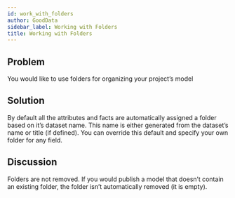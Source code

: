 ```yaml
---
id: work_with_folders
author: GoodData
sidebar_label: Working with Folders
title: Working with Folders
---
```


Problem
-------

You would like to use folders for organizing your project’s model

Solution
--------

By default all the attributes and facts are automatically assigned a
folder based on it’s dataset name. This name is either generated from
the dataset’s name or title (if defined). You can override this default
and specify your own folder for any field.



Discussion
----------

Folders are not removed. If you would publish a model that doesn’t
contain an existing folder, the folder isn’t automatically removed (it
is empty).
